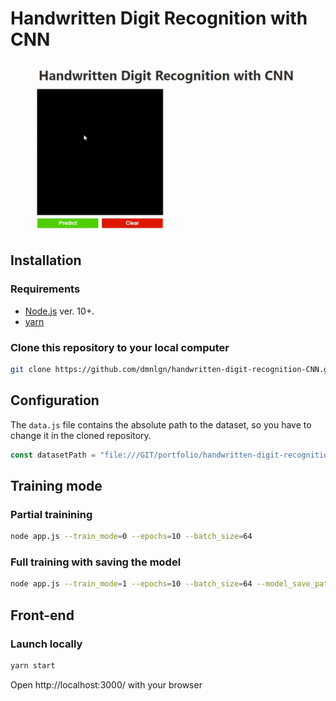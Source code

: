 
# Handwritten Digit Recognition with CNN
![handwritten digit recognition](https://raw.githubusercontent.com/dmnlgn/Handwritten-Digit-Recognition-with-CNN/main/public/images/digit-recognition-test.gif)
## Installation

### Requirements

- [Node.js](https://nodejs.org/en/) ver. 10+.
- [yarn](https://yarnpkg.com/)

### Clone this repository to your local computer

```bash
git clone https://github.com/dmnlgn/handwritten-digit-recognition-CNN.git
```

## Configuration

The `data.js` file contains the absolute path to the dataset, so you have to change it in the cloned repository.
```javascript
const datasetPath = "file:///GIT/portfolio/handwritten-digit-recognition-CNN/dataset/";
```

## Training mode
### Partial trainining
```bash
node app.js --train_mode=0 --epochs=10 --batch_size=64
```
### Full training with saving the model
```bash
node app.js --train_mode=1 --epochs=10 --batch_size=64 --model_save_path=file://./public/assets/model
```

## Front-end
### Launch locally
```bash
yarn start
```
Open http://localhost:3000/ with your browser
